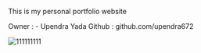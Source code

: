

This is my personal portfolio website 

Owner : - Upendra Yada 
Github : github.com/upendra672

![111111111](https://user-images.githubusercontent.com/110459355/213211640-8a3ce930-f1d5-4c22-a0b2-816cecb4c4eb.jpg)

